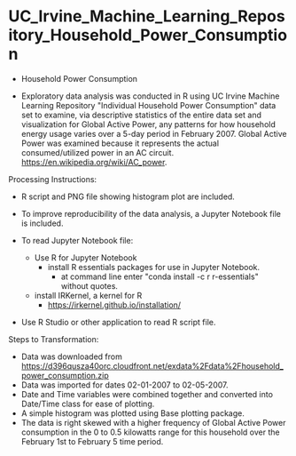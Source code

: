 # UC_Irvine_Machine_Learning_Repository_Household_Power_Consumption
- Household Power Consumption

- Exploratory data analysis was conducted in R using UC Irvine Machine Learning Repository "Individual Household Power Consumption" data set to examine, via descriptive statistics of the entire data set and visualization for Global Active Power, any patterns for how household energy usage varies over a 5-day period in February 2007. Global Active Power was examined because it represents the actual consumed/utilized power in an AC circuit. https://en.wikipedia.org/wiki/AC_power. 


Processing Instructions:
- R script and PNG file showing histogram plot are included.
- To improve reproducibility of the data analysis, a Jupyter Notebook file is included. 

- To read Jupyter Notebook file:
  - Use R for Jupyter Notebook
    - install R essentials packages for use in Jupyter Notebook.
      - at command line enter "conda install -c r r-essentials" without quotes.
  - install IRKernel, a kernel for R 
    - https://irkernel.github.io/installation/
- Use R Studio or other application to read R script file.

Steps to Transformation:
- Data was downloaded from https://d396qusza40orc.cloudfront.net/exdata%2Fdata%2Fhousehold_power_consumption.zip
- Data was imported for dates 02-01-2007 to 02-05-2007.
- Date and Time variables were combined together and converted into Date/Time class for ease of plotting.
- A simple histogram was plotted using Base plotting package.
- The data is right skewed with a higher frequency of Global Active Power consumption in the 0 to 0.5 kilowatts range for this household over the February 1st to February 5 time period.
